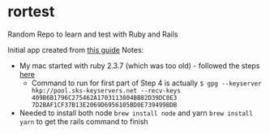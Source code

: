# rortest
Random Repo to learn and test with Ruby and Rails

Initial app created from [this guide](https://guides.rubyonrails.org/v5.0/getting_started.html)
Notes:
* My mac started with ruby 2.3.7 (which was too old) - followed the steps [here](https://medium.com/@IanRahman/how-to-upgrade-ruby-on-a-mac-a592c6085c63)
    * Command to run for first part of Step 4 is actually `$ gpg --keyserver hkp://pool.sks-keyservers.net --recv-keys 409B6B1796C275462A1703113804BB82D39DC0E3 7D2BAF1CF37B13E2069D6956105BD0E739499BDB`
* Needed to install both node `brew install node` and yarn `brew install  yarn` to get the rails command to finish